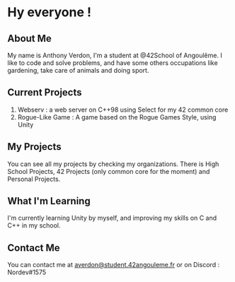 # Hy everyone !

## About Me
My name is Anthony Verdon, I'm a student at @42School of Angoulême. I like to code and solve problems, and have some others occupations like gardening, take care of animals and doing sport.

## Current Projects
1. Webserv : a web server on C++98 using Select for my 42 common core
2. Rogue-Like Game : A game based on the Rogue Games Style, using Unity

## My Projects
You can see all my projects by checking my organizations. There is High School Projects, 42 Projects (only common core for the moment) and Personal Projects. 

## What I'm Learning 
I'm currently learning Unity by myself, and improving my skills on C and C++ in my school.

## Contact Me
You can contact me at averdon@student.42angouleme.fr or on Discord : Nordev#1575
